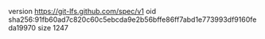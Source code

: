version https://git-lfs.github.com/spec/v1
oid sha256:91fb60ad7c820c60c5ebcda9e2b56bffe86ff7abd1e773993df9160feda19970
size 1247
